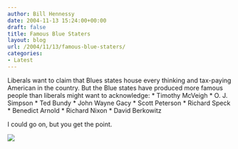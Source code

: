 ```yaml
---
author: Bill Hennessy
date: 2004-11-13 15:24:00+00:00
draft: false
title: Famous Blue Staters
layout: blog
url: /2004/11/13/famous-blue-staters/
categories:
- Latest
---
```


Liberals want to claim that Blues states house every thinking and tax-paying American in the country. But the Blue states have produced more famous people than liberals might want to acknowledge:   * Timothy McVeigh   * O. J. Simpson    * Ted Bundy    * John Wayne Gacy    * Scott Peterson    * Richard Speck    * Benedict Arnold    * Richard Nixon    * David Berkowitz

I could go on, but you get the point.

![](https://blog.billhennessy.com/aggbug.aspx?PostID=497)

